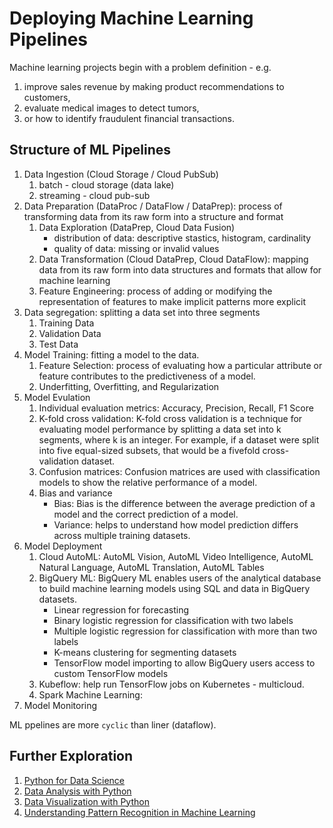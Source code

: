 # Deploying Machine Learning Pipelines

Machine learning projects begin with a problem definition - e.g.

1. improve sales revenue by making product recommendations to customers,
2. evaluate medical images to detect tumors,
3. or how to identify fraudulent financial transactions.

## Structure of ML Pipelines

1. Data Ingestion (Cloud Storage / Cloud PubSub)
   1. batch - cloud storage (data lake)
   2. streaming - cloud pub-sub
2. Data Preparation (DataProc / DataFlow / DataPrep): process of transforming data from its raw form into a structure and format
    1. Data Exploration (DataPrep, Cloud Data Fusion)
       - distribution of data: descriptive stastics, histogram, cardinality
       - quality of data: missing or invalid values
    2. Data Transformation (Cloud DataPrep, Cloud DataFlow): mapping data from its raw form into data structures and formats that allow for machine learning
    3. Feature Engineering: process of adding or modifying the representation of features to make implicit patterns more explicit
3. Data segregation: splitting a data set into three segments
   1. Training Data
   2. Validation Data
   3. Test Data
4. Model Training: fitting a model to the data.
   1. Feature Selection: process of evaluating how a particular attribute or feature contributes to the predictiveness of a model.
   2. Underfitting, Overfitting, and Regularization
5. Model Evulation
   1. Individual evaluation metrics: Accuracy, Precision, Recall, F1 Score
   2. K-fold cross validation: K-fold cross validation is a technique for evaluating model performance by splitting a data set into k segments, where k is an integer. For example, if a dataset were split into five equal-sized subsets, that would be a fivefold cross-validation dataset.
   3. Confusion matrices: Confusion matrices are used with classification models to show the relative performance of a model.
   4. Bias and variance
      - Bias: Bias is the difference between the average prediction of a model and the correct prediction of a model.
      - Variance: helps to understand how model prediction differs across multiple training datasets.
6. Model Deployment
   1. Cloud AutoML: AutoML Vision, AutoML Video Intelligence, AutoML Natural Language, AutoML Translation,  AutoML Tables
   2. BigQuery ML: BigQuery ML enables users of the analytical database to build machine learning models using SQL and data in BigQuery datasets.
      - Linear regression for forecasting
      - Binary logistic regression for classification with two labels
      - Multiple logistic regression for classification with more than two labels
      - K-means clustering for segmenting datasets
      - TensorFlow model importing to allow BigQuery users access to custom TensorFlow models
   3. Kubeflow: help run TensorFlow jobs on Kubernetes - multicloud.
   4. Spark Machine Learning:
7. Model Monitoring

ML ppelines are more `cyclic` than liner (dataflow).

## Further Exploration

1. [Python for Data Science](https://courses.cognitiveclass.ai/courses/course-v1:Cognitiveclass+PY0101EN+v2/course/)
2. [Data Analysis with Python](https://courses.cognitiveclass.ai/courses/course-v1:CognitiveClass+DA0101EN+2017/course/)
3. [Data Visualization with Python](https://courses.cognitiveclass.ai/courses/course-v1:CognitiveClass+DV0101EN+v1/course/)
4. [Understanding Pattern Recognition in Machine Learning](https://www.section.io/engineering-education/understanding-pattern-recognition-in-machine-learning/)
